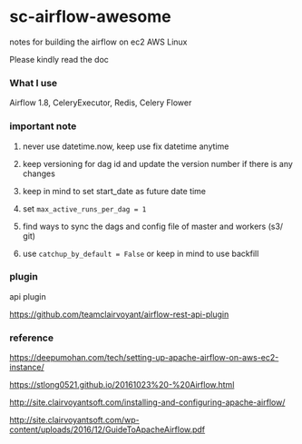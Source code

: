 # sc-airflow-awesome

notes for building the airflow on ec2 AWS Linux

Please kindly read the doc

### What I use

Airflow 1.8, CeleryExecutor, Redis, Celery Flower

### important note

1) never use datetime.now, keep use fix datetime anytime

2) keep versioning for dag id and update the version number if there is any changes

3) keep in mind to set start_date as future date time

4) set `max_active_runs_per_dag = 1`

5) find ways to sync the dags and config file of master and workers (s3/ git)

6) use `catchup_by_default = False` or keep in mind to use backfill

### plugin

api plugin

https://github.com/teamclairvoyant/airflow-rest-api-plugin

### reference

https://deepumohan.com/tech/setting-up-apache-airflow-on-aws-ec2-instance/


https://stlong0521.github.io/20161023%20-%20Airflow.html


http://site.clairvoyantsoft.com/installing-and-configuring-apache-airflow/


http://site.clairvoyantsoft.com/wp-content/uploads/2016/12/GuideToApacheAirflow.pdf

